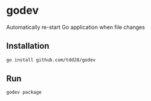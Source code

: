 # godev
Automatically re-start Go application when file changes

## Installation
```zsh
go install github.com/tdd28/godev
```

## Run
```zsh
godev package
```
